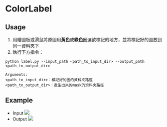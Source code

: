 # ColorLabel

## Usage
1. 用繪圖板或滑鼠將原圖用**黃色**或**綠色**圈選欲標記的地方，並將標記好的圖放到同一資料夾下
2. 執行下方指令：
```
python label.py --input_path <path_to_input_dir> --output_path <path_to_output_dir>

Arguments:
<path_to_input_dir>：標記好的圖的資料夾路徑
<path_to_output_dir>：產生出來的mask的資料夾路徑
```

## Example
- Input
![](https://i.imgur.com/rKnFUW5.jpg)
- Output
![](https://i.imgur.com/MOdXCwh.jpg)

